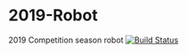 # 2019-Robot
2019 Competition season robot
[![Build Status](https://travis-ci.com/frc-4931/2019-Robot.svg?token=art6Rnzyft3MGV9UjP9T&branch=master)](https://travis-ci.com/frc-4931/2019-Robot)
